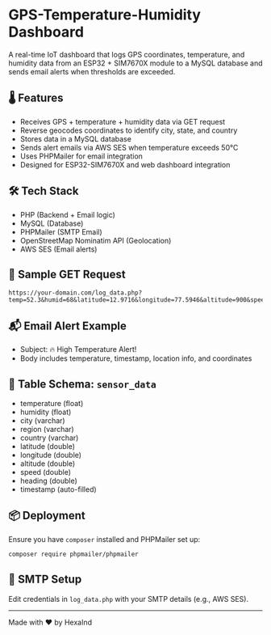 
# GPS-Temperature-Humidity Dashboard

A real-time IoT dashboard that logs GPS coordinates, temperature, and humidity data from an ESP32 + SIM7670X module to a MySQL database and sends email alerts when thresholds are exceeded.

## 🌡 Features

- Receives GPS + temperature + humidity data via GET request
- Reverse geocodes coordinates to identify city, state, and country
- Stores data in a MySQL database
- Sends alert emails via AWS SES when temperature exceeds 50°C
- Uses PHPMailer for email integration
- Designed for ESP32-SIM7670X and web dashboard integration

## 🛠 Tech Stack

- PHP (Backend + Email logic)
- MySQL (Database)
- PHPMailer (SMTP Email)
- OpenStreetMap Nominatim API (Geolocation)
- AWS SES (Email alerts)

## 🧪 Sample GET Request

```
https://your-domain.com/log_data.php?temp=52.3&humid=68&latitude=12.9716&longitude=77.5946&altitude=900&speed=2.5&heading=120
```

## 📬 Email Alert Example

- Subject: 🔥 High Temperature Alert!
- Body includes temperature, timestamp, location info, and coordinates

## 📂 Table Schema: `sensor_data`

- temperature (float)
- humidity (float)
- city (varchar)
- region (varchar)
- country (varchar)
- latitude (double)
- longitude (double)
- altitude (double)
- speed (double)
- heading (double)
- timestamp (auto-filled)

## 📦 Deployment

Ensure you have `composer` installed and PHPMailer set up:

```bash
composer require phpmailer/phpmailer
```

## 🔐 SMTP Setup

Edit credentials in `log_data.php` with your SMTP details (e.g., AWS SES).

---

Made with ❤️ by HexaInd
